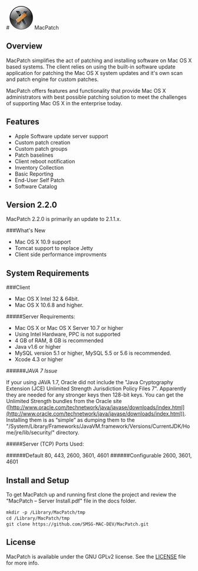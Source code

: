 #![MPLogo](Images/MPLogo_64x64.png "MPLogo") MacPatch

## Overview
MacPatch simplifies the act of patching and installing software on Mac OS X based systems. The client relies on using the built-in software update application for patching the Mac OS X system updates and it's own scan and patch engine for custom patches. 

MacPatch offers features and functionality that provide Mac OS X administrators with best possible patching solution to meet the challenges of supporting Mac OS X in the enterprise today.

## Features

* Apple Software update server support
* Custom patch creation
* Custom patch groups
* Patch baselines
* Client reboot notification
* Inventory Collection
* Basic Reporting
* End-User Self Patch
* Software Catalog

## Version 2.2.0

MacPatch 2.2.0 is primarily an update to 2.1.1.x.

###What's New

- Mac OS X 10.9 support
- Tomcat support to replace Jetty
- Client side performance improvments

## System Requirements

###Client
* Mac OS X Intel 32 & 64bit.  
* Mac OS X 10.6.8 and higher.

#####Server Requirements:
* Mac OS X or Mac OS X Server 10.7 or higher
* Using Intel Hardware, PPC is not supported
* 4 GB of RAM, 8 GB is recommended
* Java v1.6 or higher
* MySQL version 5.1 or higher, MySQL 5.5 or 5.6 is recommended.
* Xcode 4.3 or higher

######*JAVA 7 Issue* 

If your using JAVA 1.7, Oracle did not include the "Java Cryptography Extension (JCE) Unlimited Strength Jurisdiction Policy Files 7". Apparently they are needed for any stronger keys then 128-bit keys. You can get the Unlimited Strength bundles from the Oracle site ([http://www.oracle.com/technetwork/java/javase/downloads/index.html](http://www.oracle.com/technetwork/java/javase/downloads/index.html)). 
Installing them is as “simple” as dumping them to the "/System/Library/Frameworks/JavaVM.framework/Versions/CurrentJDK/Home/jre/lib/security/" directory.

#####Server (TCP) Ports Used:

######Default
80, 443, 2600, 3601, 4601
######Configurable
2600, 3601, 4601

## Install and Setup
To get MacPatch up and running first clone the project and review the "MacPatch – Server Install.pdf" file in the docs folder.

```
mkdir -p /Library/MacPatch/tmp
cd /Library/MacPatch/tmp
git clone https://github.com/SMSG-MAC-DEV/MacPatch.git 
```

## License

MacPatch is available under the GNU GPLv2 license. See the [LICENSE](LICENSE "License") file for more info.
